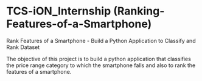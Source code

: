 # TCS-iON_Internship (Ranking-Features-of-a-Smartphone)
Rank Features of a Smartphone - Build a Python Application to Classify and Rank Dataset 


The objective of this project is to build a python application that classifies the price range category to which the smartphone falls and also to rank the features of a smartphone.


